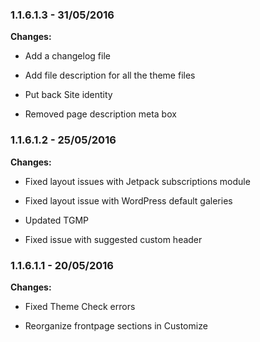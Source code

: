 ### 1.1.6.1.3 - 31/05/2016

**Changes:**

- Add a changelog file

- Add file description for all the theme files

- Put back Site identity

- Removed page description meta box

### 1.1.6.1.2 - 25/05/2016

**Changes:**

- Fixed layout issues with Jetpack subscriptions module

- Fixed layout issue with WordPress default galeries

- Updated TGMP

- Fixed issue with suggested custom header

### 1.1.6.1.1 - 20/05/2016

**Changes:**

- Fixed Theme Check errors

- Reorganize frontpage sections in Customize